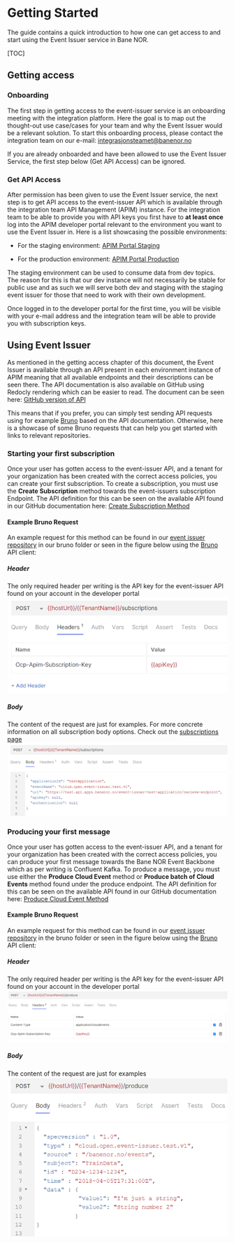 # Getting Started

The guide contains a quick introduction to how one can get access to and start using the Event Issuer service in Bane NOR.

[TOC]

## Getting access

### Onboarding

The first step in getting access to the event-issuer service is an onboarding meeting with the integration platform. Here the goal is to map out the thought-out use case/cases for your team and why the Event Issuer would be a relevant solution. To start this onboarding process, please contact the integration team on our e-mail: <integrasjonsteamet@banenor.no>

If you are already onboarded and have been allowed to use the Event Issuer Service, the first step below (Get API Access) can be ignored.

### Get API Access

After permission has been given to use the Event Issuer service, the next step is to get API access to the event-issuer API which is available through the integration team API Management (APIM) instance. For the integration team to be able to provide you with API keys you first have to **at least once** log into the APIM developer portal relevant to the environment you want to use the Event Issuer in. Here is a list showcasing the possible environments:

- For the staging environment: [APIM Portal Staging](https://test.api-portal.apps.banenor.no )

- For the production environment: [APIM Portal Production](https://api-portal.banenor.no/)

The staging environment can be used to consume data from dev topics. The reason for this is that our dev instance will not necessarily be stable for public use and as such we will serve both dev and staging with the staging event issuer for those that need to work with their own development.

Once logged in to the developer portal for the first time, you will be visible with your e-mail address and the integration team will be able to provide you with subscription keys.

## Using Event Issuer

As mentioned in the getting access chapter of this document, the Event Issuer is available through an API present in each environment instance of APIM meaning that all available endpoints and their descriptions can be seen there. The API documentation is also available on GitHub using Redocly rendering which can be easier to read. The document can be seen here: [GitHub version of API](../apis/v1/)

This means that if you prefer, you can simply test sending API requests using for example [Bruno](https://www.usebruno.com/) based on the API documentation. Otherwise, here is a showcase of some Bruno requests that can help you get started with links to relevant repositories.

### Starting your first subscription

Once your user has gotten access to the event-issuer API, and a tenant for your organization has been created with the correct access policies, you can create your first subscription. To create a subscription, you must use the **Create Subscription** method towards the event-issuers subscription Endpoint. The API definition for this can be seen on the available API found in our GitHub documentation here: [Create Subscription Method](https://bane-nor.github.io/platform-docs/integration/Event-Issuer/apis/v1/redoc-fcdec0ce.html#tag/Subscriptions/operation/createSubscription)

#### Example Bruno Request

An example request for this method can be found in our [event issuer repository](https://github.com/Bane-NOR/platform-docs) in our bruno folder or seen in the figure below using the [Bruno](https://www.usebruno.com/) API client:

##### Header

The only required header per writing is the API key for the event-issuer API found on your account in the developer portal
![image.png](../../../img/Event-Issuer/getting-started/Create-Subscription-Bruno-header.png)

##### Body

The content of the request are just for examples. For more concrete information on all subscription body options. Check out the [subscriptions page](../User-Guides/Subscriptions/index.md)
 ![image.png](../../../img/Event-Issuer/getting-started/Create-Subscription-Bruno-body.png)

### Producing your first message

Once your user has gotten access to the event-issuer API, and a tenant for your organization has been created with the correct access policies, you can produce your first message towards the Bane NOR Event Backbone which as per writing is Confluent Kafka. To produce a message, you must use either the **Produce Cloud Event** method or **Produce batch of Cloud Events**  method found under the produce endpoint. The API definition for this can be seen on the available API found in our GitHub documentation here: [Produce Cloud Event Method](https://bane-nor.github.io/platform-docs/integration/Event-Issuer/apis/v1/redoc-fcdec0ce.html#tag/Produce/operation/produce)

#### Example Bruno Request

An example request for this method can be found in our [event issuer repository](https://github.com/Bane-NOR/event-issuer?tab=readme-ov-file) in the bruno folder or seen in the figure below using the [Bruno](https://www.usebruno.com/) API client:

##### Header

The only required header per writing is the API key for the event-issuer API found on your account in the developer portal
![image.png](../../../img/Event-Issuer/getting-started/Produce-Event-Bruno-header.png)

##### Body

The content of the request are just for examples
![image.png](../../../img/Event-Issuer/getting-started/Produce-Event-Bruno-body.png)
